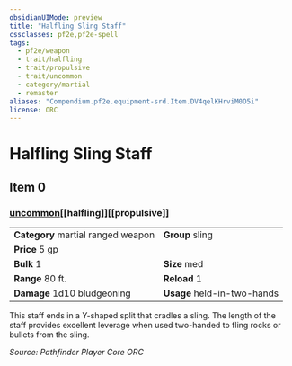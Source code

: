 ```yaml
---
obsidianUIMode: preview
title: "Halfling Sling Staff"
cssclasses: pf2e,pf2e-spell
tags:
  - pf2e/weapon
  - trait/halfling
  - trait/propulsive
  - trait/uncommon
  - category/martial
  - remaster
aliases: "Compendium.pf2e.equipment-srd.Item.DV4qelKHrviM0O5i"
license: ORC
---
```

# Halfling Sling Staff
## Item 0
### [uncommon](uncommon "Uncommon Rarity Trait")[[halfling]][[propulsive]]

|  |  |
| -- | -- |
| **Category** martial ranged weapon | **Group** sling |
| **Price** 5 gp |  |
| **Bulk** 1 | **Size** med |
|**Range** 80 ft.| **Reload** 1|
| **Damage** 1d10 bludgeoning  | **Usage** held-in-two-hands |



This staff ends in a Y-shaped split that cradles a sling. The length of the staff provides excellent leverage when used two-handed to fling rocks or bullets from the sling.

*Source: Pathfinder Player Core*
*ORC*